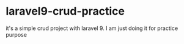 # laravel9-crud-practice
it's a simple crud project with laravel 9. I am just doing it for practice purpose
